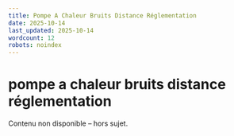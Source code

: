 ```yaml
---
title: Pompe A Chaleur Bruits Distance Réglementation
date: 2025-10-14
last_updated: 2025-10-14
wordcount: 12
robots: noindex
---
```


# pompe a chaleur bruits distance réglementation

Contenu non disponible – hors sujet.